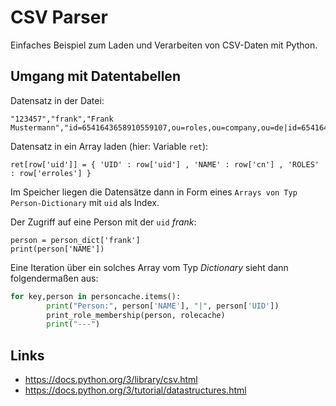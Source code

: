 # CSV Parser

Einfaches Beispiel zum Laden und Verarbeiten von CSV-Daten mit Python.

## Umgang mit Datentabellen

Datensatz in der Datei:

```csv
"123457","frank","Frank Mustermann","id=6541643658910559107,ou=roles,ou=company,ou=de|id=6541643658910559104,ou=roles,ou=company,ou=de"
```

Datensatz in ein Array laden (hier: Variable `ret`):

    ret[row['uid']] = { 'UID' : row['uid'] , 'NAME' : row['cn'] , 'ROLES' : row['erroles'] } 
  
Im Speicher liegen die Datensätze dann in Form eines `Arrays von Typ Person-Dictionary` mit `uid` als Index. 

Der Zugriff auf eine Person mit der `uid` *frank*:

    person = person_dict['frank']
    print(person['NAME'])

Eine Iteration über ein solches Array vom Typ *Dictionary* sieht dann folgendermaßen aus:
  
```py
for key,person in personcache.items():
        print("Person:", person['NAME'], "|", person['UID'])
        print_role_membership(person, rolecache)
        print("---")
```

## Links

- <https://docs.python.org/3/library/csv.html>
- <https://docs.python.org/3/tutorial/datastructures.html>
